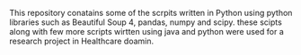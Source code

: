 This repository conatains some of the scrpits written in Python using python libraries such as Beautiful Soup 4, pandas, numpy and scipy.
these scipts along with few more scripts wirtten using java and python were used for a research project in Healthcare doamin.
